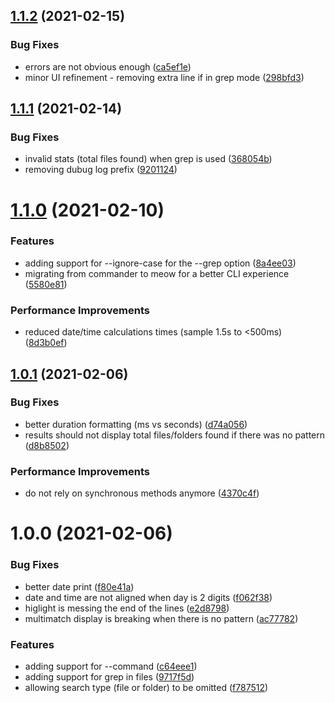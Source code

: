 ## [1.1.2](https://github.com/aversini/teeny-file-search/compare/v1.1.1...v1.1.2) (2021-02-15)


### Bug Fixes

* errors are not obvious enough ([ca5ef1e](https://github.com/aversini/teeny-file-search/commit/ca5ef1e1457fa421cc9a9c0216f9d3829f03e9ae))
* minor UI refinement - removing extra line if in grep mode ([298bfd3](https://github.com/aversini/teeny-file-search/commit/298bfd3aa339cb4a25429dbe4d11616de5e6fc88))



## [1.1.1](https://github.com/aversini/teeny-file-search/compare/v1.1.0...v1.1.1) (2021-02-14)


### Bug Fixes

* invalid stats (total files found) when grep is used ([368054b](https://github.com/aversini/teeny-file-search/commit/368054b6254f748f8709795a4d92bfe18faa9448))
* removing dubug log prefix ([9201124](https://github.com/aversini/teeny-file-search/commit/92011241c4e3428b46b6997648c85c7f7bc1f3fe))



# [1.1.0](https://github.com/aversini/teeny-file-search/compare/v1.0.1...v1.1.0) (2021-02-10)


### Features

* adding support for --ignore-case for the --grep option ([8a4ee03](https://github.com/aversini/teeny-file-search/commit/8a4ee03b1391db9e2f65dbb2a0cdde5d0d00077e))
* migrating from commander to meow for a better CLI experience ([5580e81](https://github.com/aversini/teeny-file-search/commit/5580e81ef8fa486e29200a2d41f5658805585f2e))


### Performance Improvements

* reduced date/time calculations times (sample 1.5s to <500ms) ([8d3b0ef](https://github.com/aversini/teeny-file-search/commit/8d3b0eff5039c2ab5860dca01f9cbfc97f9749fe))



## [1.0.1](https://github.com/aversini/teeny-file-search/compare/v1.0.0...v1.0.1) (2021-02-06)


### Bug Fixes

* better duration formatting (ms vs seconds) ([d74a056](https://github.com/aversini/teeny-file-search/commit/d74a056fb9be03e1f72814104c87a7951959960f))
* results should not display total files/folders found if there was no pattern ([d8b8502](https://github.com/aversini/teeny-file-search/commit/d8b85023a2b3ed49fb477194338820d21b54e706))


### Performance Improvements

* do not rely on synchronous methods anymore ([4370c4f](https://github.com/aversini/teeny-file-search/commit/4370c4f476a75995d4411214201271e3292d3047))



# 1.0.0 (2021-02-06)


### Bug Fixes

* better date print ([f80e41a](https://github.com/aversini/teeny-file-search/commit/f80e41ac4a64e3ef2569cf73b31ea08f0b31bfab))
* date and time are not aligned when day is 2 digits ([f062f38](https://github.com/aversini/teeny-file-search/commit/f062f38ca8612465bdaabf9595ddede2604387cc))
* higlight is messing the end of the lines ([e2d8798](https://github.com/aversini/teeny-file-search/commit/e2d87989a47b968778ba13cdf26e7c266b47816a))
* multimatch display is breaking when there is no pattern ([ac77782](https://github.com/aversini/teeny-file-search/commit/ac77782b6dcce4aeaf05978c666f07e5e0b15126))


### Features

* adding support for --command ([c64eee1](https://github.com/aversini/teeny-file-search/commit/c64eee1467551bad5af9266f3bf9ea120470b7d9))
* adding support for grep in files ([9717f5d](https://github.com/aversini/teeny-file-search/commit/9717f5d1faed794bf1f08495f894af23d78cbe55))
* allowing search type (file or folder) to be omitted ([f787512](https://github.com/aversini/teeny-file-search/commit/f78751263612c90eaae9d83b230eff84c6a09323))



